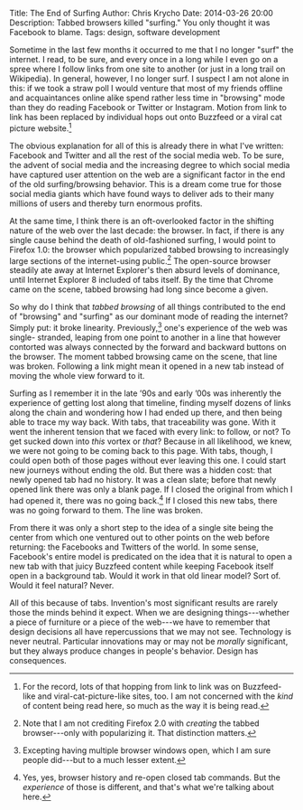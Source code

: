 Title: The End of Surfing
Author: Chris Krycho
Date: 2014-03-26 20:00
Description: Tabbed browsers killed "surfing." You only thought it was Facebook to blame.
Tags: design, software development

Sometime in the last few months it occurred to me that I no longer "surf" the
internet. I read, to be sure, and every once in a long while I even go on a
spree where I follow links from one site to another (or just in a long trail on
Wikipedia). In general, however, I no longer surf. I suspect I am not alone in
this: if we took a straw poll I would venture that most of my friends offline
and acquaintances online alike spend rather less time in "browsing" mode than
they do reading Facebook or Twitter or Instagram. Motion from link to link has
been replaced by individual hops out onto Buzzfeed or a viral cat picture
website.[^1]

The obvious explanation for all of this is already there in what I've written:
Facebook and Twitter and all the rest of the social media web. To be sure, the
advent of social media and the increasing degree to which social media have
captured user attention on the web are a significant factor in the end of the
old surfing/browsing behavior. This is a dream come true for those social media
giants which have found ways to deliver ads to their many millions of users and
thereby turn enormous profits.

At the same time, I think there is an oft-overlooked factor in the shifting
nature of the web over the last decade: the browser. In fact, if there is any
single cause behind the death of old-fashioned surfing, I would point to Firefox
1.0: the browser which popularized tabbed browsing to increasingly large
sections of the internet-using public.[^2] The open-source browser steadily ate
away at Internet Explorer's then absurd levels of dominance, until Internet
Explorer 8 included of tabs itself. By the time that Chrome came on the scene,
tabbed browsing had long since become a given.

So why do I think that *tabbed browsing* of all things contributed to the end of
"browsing" and "surfing" as our dominant mode of reading the internet? Simply
put: it broke linearity. Previously,[^3] one's experience of the web was single-
stranded, leaping from one point to another in a line that however contorted was
always connected by the forward and backward buttons on the browser. The moment
tabbed browsing came on the scene, that line was broken. Following a link might
mean it opened in a new tab instead of moving the whole view forward to it.

Surfing as I remember it in the late &rsquo;90s and early &rsquo;00s was
inherently the experience of getting lost along that timeline, finding myself
dozens of links along the chain and wondering how I had ended up there, and then
being able to trace my way back. With tabs, that traceability was gone. With it
went the inherent tension that we faced with every link: to follow, or not? To
get sucked down into *this* vortex or *that*? Because in all likelihood, we
knew, we were not going to be coming back to this page. With tabs, though, I
could open both of those pages without ever leaving this one. I could start new
journeys without ending the old. But there was a hidden cost: that newly opened
tab had no history. It was a clean slate; before that newly opened link there
was only a blank page. If I closed the original from which I had opened it,
there was no going back.[^4] If I closed this new tabs, there was no going
forward to them. The line was broken.

From there it was only a short step to the idea of a single site being the
center from which one ventured out to other points on the web before returning:
the Facebooks and Twitters of the world. In some sense, Facebook's entire model
is predicated on the idea that it is natural to open a new tab with that juicy
Buzzfeed content while keeping Facebook itself open in a background tab. Would
it work in that old linear model? Sort of. Would it feel natural? Never.

All of this because of tabs. Invention's most significant results are rarely
those the minds behind it expect. When we are designing things---whether a piece
of furniture or a piece of the web---we have to remember that design decisions
all have repercussions that we may not see. Technology is never neutral.
Particular innovations may or may not be *morally* significant, but they always
produce changes in people's behavior. Design has consequences.

[^1]: For the record, lots of that hopping from link to link was on Buzzfeed-
    like and viral-cat-picture-like sites, too. I am not concerned with the
    *kind* of content being read here, so much as the way it is being read.

[^2]: Note that I am not crediting Firefox 2.0 with *creating* the tabbed
    browser---only with popularizing it. That distinction matters.

[^3]: Excepting having multiple browser windows open, which I am sure people
    did---but to a much lesser extent.

[^4]: Yes, yes, browser history and re-open closed tab commands. But the
    *experience* of those is different, and that's what we're talking about
    here.